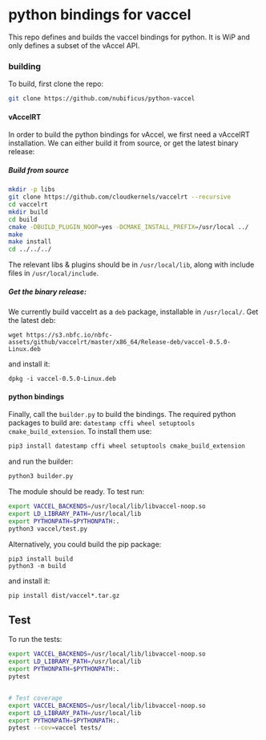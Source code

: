 # python bindings for vaccel

This repo defines and builds the vaccel bindings for python. It is WiP and only
defines a subset of the vAccel API.


### building

To build, first clone the repo:

```bash
git clone https://github.com/nubificus/python-vaccel
```

#### vAccelRT

In order to build the python bindings for vAccel, we first need a vAccelRT
installation. We can either build it from source, or get the latest binary
release:

##### Build from source

```bash
mkdir -p libs
git clone https://github.com/cloudkernels/vaccelrt --recursive
cd vaccelrt
mkdir build
cd build
cmake -DBUILD_PLUGIN_NOOP=yes -DCMAKE_INSTALL_PREFIX=/usr/local ../
make
make install
cd ../../../
```

The relevant libs & plugins should be in `/usr/local/lib`, along with include
files in `/usr/local/include`.

##### Get the binary release:

We currently build vaccelrt as a `deb` package, installable in `/usr/local/`. 
Get the latest deb:

```
wget https://s3.nbfc.io/nbfc-assets/github/vaccelrt/master/x86_64/Release-deb/vaccel-0.5.0-Linux.deb
```

and install it:

```
dpkg -i vaccel-0.5.0-Linux.deb
```

#### python bindings

Finally, call the `builder.py` to build the bindings. The required python
packages to build are: `datestamp cffi wheel setuptools cmake_build_extension`.
To install them use:

```bash
pip3 install datestamp cffi wheel setuptools cmake_build_extension
```

and run the builder:

```bash
python3 builder.py
```

The module should be ready. To test run:

```bash
export VACCEL_BACKENDS=/usr/local/lib/libvaccel-noop.so 
export LD_LIBRARY_PATH=/usr/local/lib 
export PYTHONPATH=$PYTHONPATH:. 
python3 vaccel/test.py
```
Alternatively, you could build the pip package:

```
pip3 install build
python3 -m build
```

and install it:

```
pip install dist/vaccel*.tar.gz
```

## Test

To run the tests:

```bash
export VACCEL_BACKENDS=/usr/local/lib/libvaccel-noop.so 
export LD_LIBRARY_PATH=/usr/local/lib 
export PYTHONPATH=$PYTHONPATH:. 
pytest


# Test coverage
export VACCEL_BACKENDS=/usr/local/lib/libvaccel-noop.so 
export LD_LIBRARY_PATH=/usr/local/lib 
export PYTHONPATH=$PYTHONPATH:. 
pytest --cov=vaccel tests/
```
